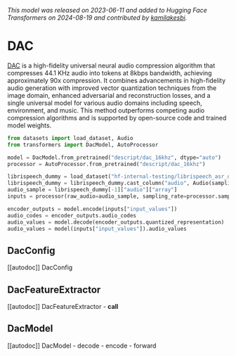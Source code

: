 <!--Copyright 2024 The HuggingFace Team. All rights reserved.

Licensed under the Apache License, Version 2.0 (the "License"); you may not use this file except in compliance with
the License. You may obtain a copy of the License at

http://www.apache.org/licenses/LICENSE-2.0

Unless required by applicable law or agreed to in writing, software distributed under the License is distributed on
an "AS IS" BASIS, WITHOUT WARRANTIES OR CONDITIONS OF ANY KIND, either express or implied. See the License for the
specific language governing permissions and limitations under the License.

⚠️ Note that this file is in Markdown but contain specific syntax for our doc-builder (similar to MDX) that may not be
rendered properly in your Markdown viewer.

-->
*This model was released on 2023-06-11 and added to Hugging Face Transformers on 2024-08-19 and contributed by [kamilakesbi](https://huggingface.co/kamilakesbi).*

# DAC

[DAC](https://huggingface.co/papers/2306.06546) is a high-fidelity universal neural audio compression algorithm that compresses 44.1 KHz audio into tokens at 8kbps bandwidth, achieving approximately 90x compression. It combines advancements in high-fidelity audio generation with improved vector quantization techniques from the image domain, enhanced adversarial and reconstruction losses, and a single universal model for various audio domains including speech, environment, and music. This method outperforms competing audio compression algorithms and is supported by open-source code and trained model weights.

<hfoptions id="usage">
<hfoption id="DacModel">

```py
from datasets import load_dataset, Audio
from transformers import DacModel, AutoProcessor

model = DacModel.from_pretrained("descript/dac_16khz", dtype="auto")
processor = AutoProcessor.from_pretrained("descript/dac_16khz")

librispeech_dummy = load_dataset("hf-internal-testing/librispeech_asr_dummy", "clean", split="validation")
librispeech_dummy = librispeech_dummy.cast_column("audio", Audio(sampling_rate=processor.sampling_rate))
audio_sample = librispeech_dummy[-1]["audio"]["array"]
inputs = processor(raw_audio=audio_sample, sampling_rate=processor.sampling_rate, return_tensors="pt")

encoder_outputs = model.encode(inputs["input_values"])
audio_codes = encoder_outputs.audio_codes
audio_values = model.decode(encoder_outputs.quantized_representation)
audio_values = model(inputs["input_values"]).audio_values
```

</hfoption>
</hfoptions>

## DacConfig

[[autodoc]] DacConfig

## DacFeatureExtractor

[[autodoc]] DacFeatureExtractor
    - __call__

## DacModel

[[autodoc]] DacModel
    - decode
    - encode
    - forward

